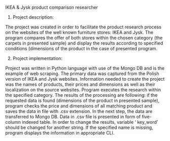 IKEA & Jysk product comparison researcher

1.	Project description:

The project was created in order to facilitate the product research process on the websites of the well known furniture stores: IKEA and Jysk. The program compares the offer of both stores within the chosen category (the carpets in presented sample) and display the results according to specified conditions (dimensions of the product in the case of presented program.

2.	Project implementation:

Project was written in Python language with use of the Mongo DB  and is the example of web scraping. The primary data was captured from the Polish version of IKEA and Jysk websites. Information needed to create the project was the names of products, their prices and dimensions as well as their localization on the source websites.
Program executes the research within the specified category. The results of the processing are following: if the requested data is found (dimensions of the product in presented sample), program checks the price and dimensions of all matching product and saves the data in file with .csv extension. In the next step, the data are transferred to Mongo DB. Data in .csv file is presented in form of five-column indexed table. In order to change the results, variable ‘ key_word’ should be changed for another string. If the specified name is missing, program displays the information in appropriate CLI. 
